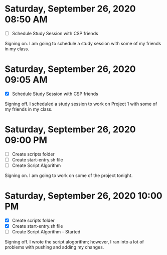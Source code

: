 # Saturday, September 26, 2020 08:50 AM
- [ ] Schedule Study Session with CSP friends

Signing on. I am going to schedule a study session with some of my friends in my class.

# Saturday, September 26, 2020 09:05 AM
- [X] Schedule Study Session with CSP friends

Signing off. I scheduled a study session to work on Project 1 with some of my friends in my class.

# Saturday, September 26, 2020 09:00 PM
- [ ] Create scripts folder
- [ ] Create start-entry.sh file
- [ ] Create Script Algorithm

Signing on. I am going to work on some of the project tonight.

# Saturday, September 26, 2020 10:00 PM
- [X] Create scripts folder
- [X] Create start-entry.sh file
- [ ] Create Script Algorithm - Started

Signing off. I wrote the script alogorithm; however, I ran into a lot of problems with pushing and adding my changes.